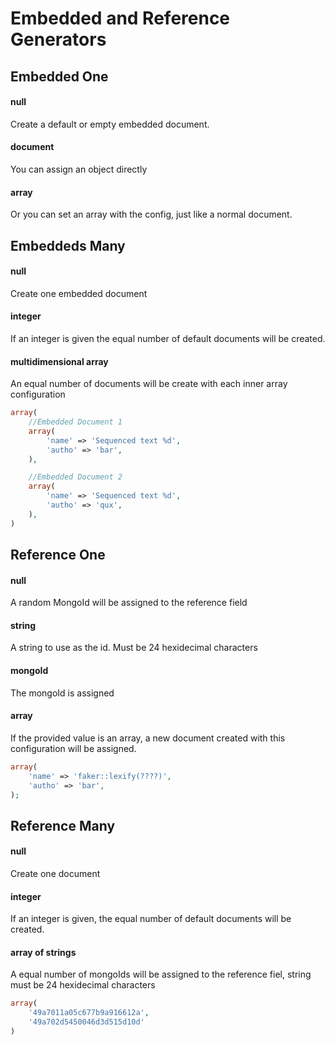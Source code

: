 Embedded and Reference Generators
=================================

Embedded One
-------------

#### null
Create a default or empty embedded document. 

#### document
You can assign an object directly

#### array
Or you can set an array with the config, just like a normal document.


Embeddeds Many
--------------

#### null 
Create one embedded document

#### integer
If an integer is given the equal number of default documents will be created.

#### multidimensional array
An equal number of documents will be create with each inner array configuration

```php
array(
    //Embedded Document 1
    array(
        'name' => 'Sequenced text %d',
        'autho' => 'bar',
    ),

    //Embedded Document 2
    array(
        'name' => 'Sequenced text %d',
        'autho' => 'qux',
    ),
)
```

Reference One
-------------

#### null
A random MongoId will be assigned to the reference field

#### string
A string to use as the id. Must be 24 hexidecimal characters

#### mongoId
The mongoId is assigned

#### array
If the provided value is an array, a new document created with this configuration will be assigned.

```php
array(
    'name' => 'faker::lexify(????)',
    'autho' => 'bar',
);
```

Reference Many
--------------

#### null
Create one document

#### integer
If an integer is given, the equal number of default documents will be created.

#### array of strings
A equal number of mongoIds will be assigned to the reference fiel, string must be 24 hexidecimal characters

```php
array(
    '49a7011a05c677b9a916612a',
    '49a702d5450046d3d515d10d'
)
```

